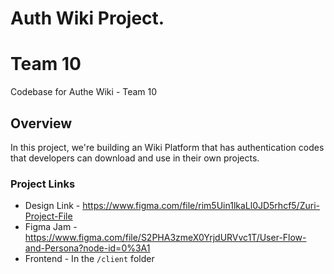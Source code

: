 # Auth Wiki Project.
# Team 10
Codebase for Authe Wiki - Team 10
<br>

## Overview
In this project, we're building an Wiki Platform that has authentication codes that developers can download and use in their own projects. 

<!-- ### Directory Structure
- ***Frontend:*** Frontend code is found in the `client` directory.
- ***Backend:*** Backend code is found in the `server` directory. -->

### Project Links

- Design Link - https://www.figma.com/file/rim5Uin1lkaLl0JD5rhcf5/Zuri-Project-File
- Figma Jam - https://www.figma.com/file/S2PHA3zmeX0YrjdURVvc1T/User-Flow-and-Persona?node-id=0%3A1
- Frontend - In the `/client` folder

<!--
### How to contribute
Follow these steps if you want to contribute to this project:
- Fork the repository. Open your terminal and clone the forked repo locally.
- Navigate to the folder and open in your text editor
- On your terminal, set upstream branch:
  ```js
    git remote add upstream https://github.com/zuri-training/auth_wiki_team_10.git
  ```
- Pull upstream: `git pull upstream dev`
- Create a branch for the feauture you're working on `git checkout -b <feature-name>`
- After making changes, stage all the changes you have made locally for a commit by running `git add <file-names>`
- Commit your changes with a descriptive commit message `git commit -m "your commit message"`
- Before you push to your changes always make sure that your branch is always up-to-date in other to avoid merge conflicts: `git pull upstream dev`
- After making sure your branch is up-to-date, push the new changes to your new branch: `git push origin <your-current-branch-name>`
- Create a pull request to the dev branch
- ***DO NOT*** merge your PRs. They'll be reviewed and merged.

### Server (backend) Setup and Installation
Follow these steps to setup and run server:
- In the root directory of this project, create a virtual environment 
  ```js
    python -m venv my-env
  ```
- Activate the just created virtual environment (I'll recommend you run this code in a Git bash terminal. It won't work on windows) 
  ```js
    source my-env/Scripts/activate
  ```
- Make a copy of the `.env examples` file found in the `config` directory. Rename that copy to `.env`. That's where you'd put all future environment variable/configs
- Install all packages
  ```js
    pip install -r requirements.txt
  ```
- Download and install (MongoDB)[https://www.mongodb.com/try/download/community].
- Download (MongoDB Compass)[https://www.mongodb.com/try/download/compass].
- If you're confused at this point, please checkout (this tutorial on how to download and setup Mongodb)[https://www.youtube.com/watch?v=FwMwO8pXfq0]
- Watch this tutorial on (how to install and setup MongoDB Compass)[https://www.youtube.com/watch?v=ydXCcLAi5aU]
- Then create a mongoDB database locally called `auth_wiki`.
- Run migrations `python manage.py migrate`.
- Run server `python manage.py runserver`.
- ***NOTE:*** Whenever you install a new package to the project run 
  ```js
    pip freeze --local requirements.txt
  ```
  -->
  
 
  
  
  
  
  
  
  
  
  
  
  
  
  
  
  
  
  
  
  
